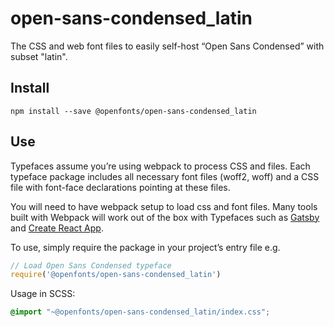
# open-sans-condensed_latin

The CSS and web font files to easily self-host “Open Sans Condensed” with subset "latin".

## Install

`npm install --save @openfonts/open-sans-condensed_latin`

## Use

Typefaces assume you’re using webpack to process CSS and files. Each typeface
package includes all necessary font files (woff2, woff) and a CSS file with
font-face declarations pointing at these files.

You will need to have webpack setup to load css and font files. Many tools built
with Webpack will work out of the box with Typefaces such as [Gatsby](https://github.com/gatsbyjs/gatsby)
and [Create React App](https://github.com/facebookincubator/create-react-app).

To use, simply require the package in your project’s entry file e.g.

```javascript
// Load Open Sans Condensed typeface
require('@openfonts/open-sans-condensed_latin')
```

Usage in SCSS:
```scss
@import "~@openfonts/open-sans-condensed_latin/index.css";
```
